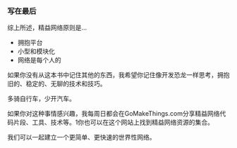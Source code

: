 ### 写在最后

综上所述，精益网络原则是...

- 拥抱平台
- 小型和模块化
- 网络是每个人的

如果你没有从这本书中记住其他的东西，我希望你记住像开发恐龙一样思考，拥抱旧的、稳定的、无聊的技术和技巧。

多骑自行车，少开汽车。

如果你对这种事情感兴趣，我每周日都会在GoMakeThings.com分享精益网络代码片段、工具、技术等。1你也可以在这个网站上找到精益网络资源的集合。

我们可以一起建立一个更简单、更快速的世界性网络。